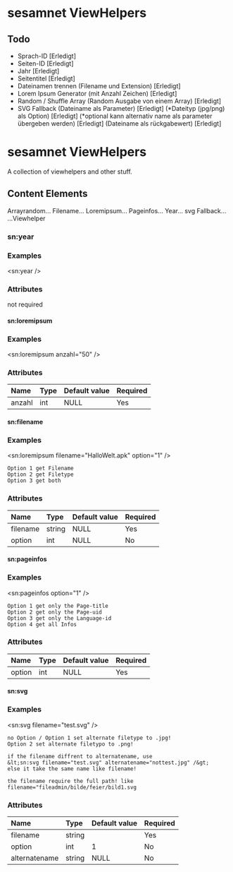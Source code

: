 sesamnet ViewHelpers
=========

Todo
---------------
- Sprach-ID [Erledigt]
- Seiten-ID [Erledigt]
- Jahr [Erledigt]
- Seitentitel [Erledigt]
- Dateinamen trennen (Filename und Extension) [Erledigt]
- Lorem Ipsum Generator (mit Anzahl Zeichen) [Erledigt]
- Random / Shuffle Array (Random Ausgabe von einem Array) [Erledigt]
- SVG Fallback  (Dateiname als Parameter) [Erledigt]
                (*Dateityp (jpg/png) als Option) [Erledigt]
                (*optional kann alternativ name als parameter übergeben werden) [Erledigt]
                (Dateiname als rückgabewert) [Erledigt]
 

sesamnet ViewHelpers
===============================
A collection of viewhelpers and other stuff.


## Content Elements
Arrayrandom...
Filename...
Loremipsum...
Pageinfos...
Year...
svg Fallback...
...Viewhelper




### sn:year

### Examples

&lt;sn:year /&gt;



### Attributes
not required


#### sn:loremipsum

### Examples

&lt;sn:loremipsum anzahl="50" /&gt;



### Attributes
| Name          | Type      | Default value | Required  |
|:--------------|:----------|:--------------|:----------|
| anzahl        | int       | NULL          | Yes       |


#### sn:filename

### Examples

&lt;sn:loremipsum filename="HalloWelt.apk" option="1" /&gt;

    Option 1 get Filename
    Option 2 get Filetype
    Option 3 get both

### Attributes
| Name          | Type      | Default value | Required  |
|:--------------|:----------|:--------------|:----------|
| filename      | string    | NULL          | Yes       |
| option        | int       | NULL          | No        |


#### sn:pageinfos

### Examples

&lt;sn:pageinfos option="1" /&gt;

    Option 1 get only the Page-title
    Option 2 get only the Page-uid
    Option 3 get only the Language-id
    Option 4 get all Infos
    

### Attributes
| Name          | Type      | Default value | Required  |
|:--------------|:----------|:--------------|:----------|
| option        | int       | NULL          | Yes       |



#### sn:svg

### Examples

&lt;sn:svg filename="test.svg" /&gt;

    no Option / Option 1 set alternate filetype to .jpg!
    Option 2 set alternate filetypo to .png!
    
    if the filename diffrent to alternatename, use
    &lt;sn:svg filename="test.svg" alternatename="nottest.jpg" /&gt;
    else it take the same name like filename!
    
    the filename require the full path! like filename="fileadmin/bilde/feier/bild1.svg  


### Attributes
| Name          | Type      | Default value | Required  |
|:--------------|:----------|:--------------|:----------|
| filename      | string    |               | Yes       |
| option        | int       | 1             | No        |
| alternatename | string    | NULL          | No        |

